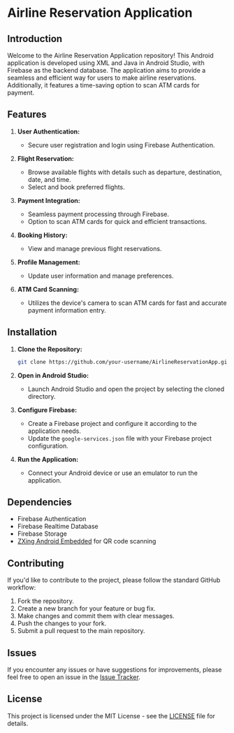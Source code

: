 # Airline Reservation Application

## Introduction

Welcome to the Airline Reservation Application repository! This Android application is developed using XML and Java in Android Studio, with Firebase as the backend database. The application aims to provide a seamless and efficient way for users to make airline reservations. Additionally, it features a time-saving option to scan ATM cards for payment.

## Features

1. **User Authentication:**
   - Secure user registration and login using Firebase Authentication.

2. **Flight Reservation:**
   - Browse available flights with details such as departure, destination, date, and time.
   - Select and book preferred flights.

3. **Payment Integration:**
   - Seamless payment processing through Firebase.
   - Option to scan ATM cards for quick and efficient transactions.

4. **Booking History:**
   - View and manage previous flight reservations.

5. **Profile Management:**
   - Update user information and manage preferences.

6. **ATM Card Scanning:**
   - Utilizes the device's camera to scan ATM cards for fast and accurate payment information entry.

## Installation

1. **Clone the Repository:**
   ```bash
   git clone https://github.com/your-username/AirlineReservationApp.git
   ```

2. **Open in Android Studio:**
   - Launch Android Studio and open the project by selecting the cloned directory.

3. **Configure Firebase:**
   - Create a Firebase project and configure it according to the application needs.
   - Update the `google-services.json` file with your Firebase project configuration.

4. **Run the Application:**
   - Connect your Android device or use an emulator to run the application.

## Dependencies

- Firebase Authentication
- Firebase Realtime Database
- Firebase Storage
- [ZXing Android Embedded](https://github.com/journeyapps/zxing-android-embedded) for QR code scanning

## Contributing

If you'd like to contribute to the project, please follow the standard GitHub workflow:
1. Fork the repository.
2. Create a new branch for your feature or bug fix.
3. Make changes and commit them with clear messages.
4. Push the changes to your fork.
5. Submit a pull request to the main repository.

## Issues

If you encounter any issues or have suggestions for improvements, please feel free to open an issue in the [Issue Tracker](https://github.com/your-username/AirlineReservationApp/issues).

## License

This project is licensed under the MIT License - see the [LICENSE](LICENSE) file for details.
